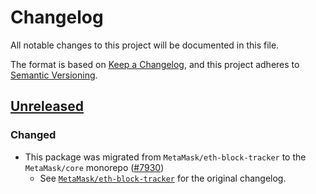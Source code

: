 # Changelog

All notable changes to this project will be documented in this file.

The format is based on [Keep a Changelog](https://keepachangelog.com/en/1.0.0/),
and this project adheres to [Semantic Versioning](https://semver.org/spec/v2.0.0.html).

## [Unreleased]

### Changed

- This package was migrated from `MetaMask/eth-block-tracker` to the
  `MetaMask/core` monorepo ([#7930](https://github.com/MetaMask/core/pull/7930))
  - See [`MetaMask/eth-block-tracker`](https://github.com/MetaMask/eth-block-tracker/blob/main/CHANGELOG.md)
    for the original changelog.

[Unreleased]: https://github.com/MetaMask/core/
